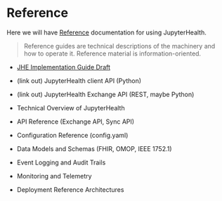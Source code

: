 # Reference

Here we will have [Reference](https://diataxis.fr/reference/) documentation for using JupyterHealth.

> Reference guides are technical descriptions of the machinery and how to operate it. Reference material is information-oriented.

- [JHE Implementation Guide Draft](https://docs.google.com/document/d/16ghmWdUApMISF9yCVyLdRePgyeiv-dY2MlqOqdQ1Dss/edit?tab=t.0#heading=h.oym3y2xutpbw)

- (link out) JupyterHealth client API (Python)

- (link out) JupyterHealth Exchange API (REST, maybe Python)

- Technical Overview of JupyterHealth

- API Reference (Exchange API, Sync API)

- Configuration Reference (config.yaml)

- Data Models and Schemas (FHIR, OMOP, IEEE 1752.1)

- Event Logging and Audit Trails

- Monitoring and Telemetry

- Deployment Reference Architectures
